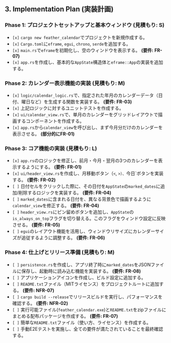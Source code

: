 ## 3. Implementation Plan (実装計画)

### Phase 1: プロジェクトセットアップと基本ウィンドウ (見積もり: S)

- `[x]` `cargo new feather_calendar`でプロジェクトを新規作成する。
- `[x]` `Cargo.toml`に`eframe`, `egui`, `chrono`, `serde`を追加する。
- `[x]` `main.rs`で`eframe`を初期化し、空のウィンドウを表示する。 **(要件: FR-07)**
- `[x]` `app.rs`を作成し、基本的な`AppState`構造体と`eframe::App`の実装を追加する。

### Phase 2: カレンダー表示機能の実装 (見積もり: M)

- `[x]` `logic/calendar_logic.rs`で、指定された年月のカレンダーデータ（日付、曜日など）を生成する関数を実装する。 **(要件: FR-03)**
- `[x]` 上記ロジックに対するユニットテストを作成する。
- `[x]` `ui/calendar_view.rs`で、単月のカレンダーをグリッドレイアウトで描画するコンポーネントを作成する。
- `[x]` `app.rs`から`calendar_view`を呼び出し、まず今月分だけのカレンダーを表示させる。 **(部分的にFR-01)**

### Phase 3: コア機能の実装 (見積もり: L)

- `[x]` `app.rs`のロジックを修正し、前月・今月・翌月の3つのカレンダーを表示するようにする。 **(要件: FR-01)**
- `[x]` `ui/header_view.rs`を作成し、月移動ボタン（`<`, `>）、`今日`ボタンを実装する。 **(要件: FR-02)**
- `[ ]` 日付セルをクリックした際に、その日付を`AppState`の`marked_dates`に追加/削除するロジックを実装する。 **(要件: FR-04)**
- `[ ]` `marked_dates`に含まれる日付を、異なる背景色で描画するように`calendar_view`を修正する。 **(要件: FR-04)**
- `[ ]` `header_view.rs`にピン留めボタンを追加し、`AppState`の`is_always_on_top`フラグを切り替える。このフラグをウィンドウ設定に反映させる。 **(要件: FR-05)**
- `[ ]` `egui`のレイアウト機能を活用し、ウィンドウリサイズにカレンダーサイズが追従するように調整する。 **(要件: FR-06)**

### Phase 4: 仕上げとリリース準備 (見積もり: M)

- `[ ]` `persistence.rs`を作成し、アプリ終了時に`marked_dates`をJSONファイルに保存し、起動時に読み込む機能を実装する。 **(要件: FR-08)**
- `[ ]` アプリケーションアイコンを作成し、ビルド設定に追加する。
- `[ ]` `README.txt`ファイル（MITライセンス）をプロジェクトルートに追加する。 **(要件: NFR-07)**
- `[ ]` `cargo build --release`でリリースビルドを実行し、パフォーマンスを確認する。 **(要件: NFR-02)**
- `[ ]` 実行可能ファイル(`feather_calendar.exe`)と`README.txt`をzipファイルにまとめる配布パッケージを作成する。 **(要件: FR-07)**
- `[ ]` 簡単な`README.txt`ファイル（使い方、ライセンス）を作成する。
- `[ ]` 手動E2Eテストを実施し、全ての要件が満たされていることを最終確認する。
